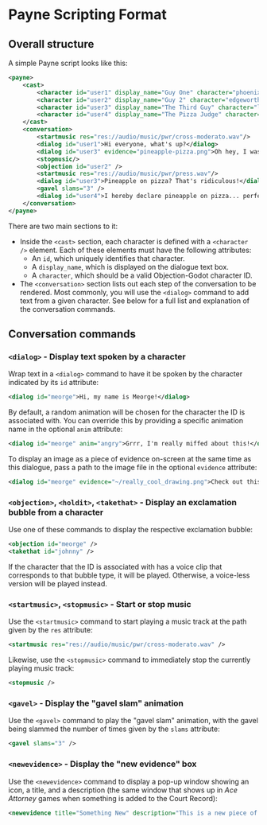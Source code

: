 # Payne Scripting Format

## Overall structure

A simple Payne script looks like this:

```xml
<payne>
    <cast>
        <character id="user1" display_name="Guy One" character="phoenix" />
        <character id="user2" display_name="Guy 2" character="edgeworth" />
        <character id="user3" display_name="The Third Guy" character="larry" />
        <character id="user4" display_name="The Pizza Judge" character="judge" />
    </cast>
    <conversation>
        <startmusic res="res://audio/music/pwr/cross-moderato.wav"/>
        <dialog id="user1">Hi everyone, what's up?</dialog>
        <dialog id="user3" evidence="pineapple-pizza.png">Oh hey, I was just about to eat this pineapple pizza. Want some?</dialog>
        <stopmusic/>
        <objection id="user2" />
        <startmusic res="res://audio/music/pwr/press.wav"/>
        <dialog id="user3">Pineapple on pizza? That's ridiculous!</dialog>
        <gavel slams="3" />
        <dialog id="user4">I hereby declare pineapple on pizza... perfectly tasty!</dialog>
    </conversation>
</payne>
```

There are two main sections to it:

- Inside the `<cast>` section, each character is defined with a `<character />` element. Each of these elements must have the following attributes:
  - An `id`, which uniquely identifies that character.
  - A `display_name`, which is displayed on the dialogue text box.
  - A `character`, which should be a valid Objection-Godot character ID.
- The `<conversation>` section lists out each step of the conversation to be rendered. Most commonly, you will use the `<dialog>` command to add text from a given character. See below for a full list and explanation of the conversation commands.

## Conversation commands

### `<dialog>` - Display text spoken by a character

Wrap text in a `<dialog>` command to have it be spoken by the character indicated by its `id` attribute:

```xml
<dialog id="meorge">Hi, my name is Meorge!</dialog>
```

By default, a random animation will be chosen for the character the ID is associated with. You can override this by providing a specific animation name in the optional `anim` attribute:

```xml
<dialog id="meorge" anim="angry">Grrr, I'm really miffed about this!</dialog>
```

To display an image as a piece of evidence on-screen at the same time as this dialogue, pass a path to the image file in the optional `evidence` attribute:

```xml
<dialog id="meorge" evidence="~/really_cool_drawing.png">Check out this drawing! Isn't it the coolest?</dialog>
```

### `<objection>`, `<holdit>`, `<takethat>` - Display an exclamation bubble from a character

Use one of these commands to display the respective exclamation bubble:

```xml
<objection id="meorge" />
<takethat id="johnny" />
```

If the character that the ID is associated with has a voice clip that corresponds to that bubble type, it will be played. Otherwise, a voice-less version will be played instead.

### `<startmusic>`, `<stopmusic>` - Start or stop music

Use the `<startmusic>` command to start playing a music track at the path given by the `res` attribute:

```xml
<startmusic res="res://audio/music/pwr/cross-moderato.wav" />
```

Likewise, use the `<stopmusic>` command to immediately stop the currently playing music track:

```xml
<stopmusic />
```

### `<gavel>` - Display the "gavel slam" animation

Use the `<gavel>` command to play the "gavel slam" animation, with the gavel being slammed the number of times given by the `slams` attribute:

```xml
<gavel slams="3" />
```

### `<newevidence>` - Display the "new evidence" box

Use the `<newevidence>` command to display a pop-up window showing an icon, a title, and a description (the same window that shows up in *Ace Attorney* games when something is added to the Court Record):

```xml
<newevidence title="Something New" description="This is a new piece of evidence. How exciting!" res="~/my_new_evidence.png" />
```

